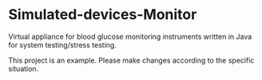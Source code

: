 # Simulated-devices-Monitor
Virtual appliance for blood glucose monitoring instruments written in Java for system testing/stress testing.

This project is an example. Please make changes according to the specific situation.